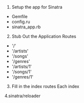1. Setup the app for Sinatra
  - Gemfile
  - config.ru
  - sinatra_app.rb

2. Stub Out the Application Routes
  - '/'
  - '/artists'
  - '/songs'
  - '/genres'
  - '/artists/1'
  - '/songs/1'
  - '/genres/1'

3. Fill in the index routes
  Each index

4.sinatra/reloader
